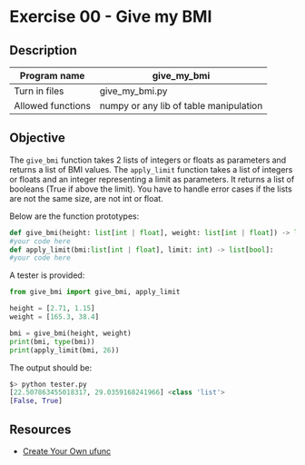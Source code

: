 # Exercise 00 - Give my BMI

## Description

| Program name | give_my_bmi |
| ------------ | ----------- |
| Turn in files | give_my_bmi.py |
| Allowed functions | numpy or any lib of table manipulation |

## Objective

The `give_bmi` function takes 2 lists of integers or floats as parameters and returns a list of BMI values.
The `apply_limit` function takes a list of integers or floats and an integer representing a limit as parameters. It returns a list of booleans (True if above the limit).
You have to handle error cases if the lists are not the same size, are not int or float.

Below are the function prototypes:

```python
def give_bmi(height: list[int | float], weight: list[int | float]) -> list[int | float]:
#your code here
def apply_limit(bmi:list[int | float], limit: int) -> list[bool]:
#your code here
```

A tester is provided:

```python
from give_bmi import give_bmi, apply_limit

height = [2.71, 1.15]
weight = [165.3, 38.4]

bmi = give_bmi(height, weight)
print(bmi, type(bmi))
print(apply_limit(bmi, 26))
```

The output should be:

```python
$> python tester.py
[22.507863455018317, 29.0359168241966] <class 'list'>
[False, True]
```

## Resources
- [Create Your Own ufunc](https://www.w3schools.com/python/numpy/numpy_ufunc_create_function.asp)

